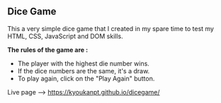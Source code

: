 <h2> Dice Game </h2>

<p>This a very simple dice game that I created in my spare time to test my HTML, CSS, JavaScript and DOM skills.</p>

<strong>The rules of the game are :</strong>
<br>
- The player with the highest die number wins.
- If the dice numbers are the same, it's a draw.
- To play again, click on the "Play Again" button.

Live page --> https://kyoukanpt.github.io/dicegame/
